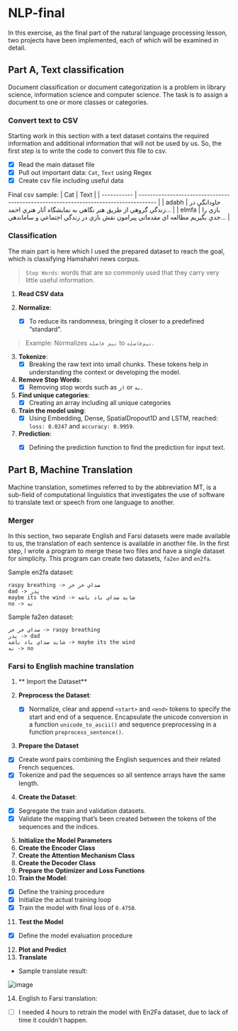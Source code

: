 # NLP-final

In this exercise, as the final part of the natural language processing lesson, two projects have been implemented, each of which will be examined in detail.


## Part A, Text classification
Document classification or document categorization is a problem in library science, information science and computer science. The task is to assign a document to one or more classes or categories.

### Convert text to CSV
Starting work in this section with a text dataset contains the required information and additional information that will not be used by us. So, the first step is to write the code to convert this file to csv.
- [x] Read the main dataset file
- [x] Pull out important data: `Cat`, `Text` using Regex
- [x] Create csv file including useful data

Final csv sample:
|     Cat     |     Text                                                                             |
| ----------- | ------------------------------------------------------------------------------------ |
|    adabh    | جاودانگي در زندگي گروهي از طريق هنر نگاهي به نمايشگاه آثار هنري احمد...              |
|    elmfa    | بازي را جدي بگيريم مطالعه اي مقدماتي پيرامون نقش بازي در زندگي اجتماعي و ساماندهي... |

### Classification
The main part is here which I used the prepared dataset to reach the goal, which is classifying Hamshahri news corpus.

> `Stop Words`:  words that are so commonly used that they carry very little useful information.

1. **Read CSV data**

2. **Normalize**:
    - [x] To reduce its randomness, bringing it closer to a predefined “standard”.

> Example:  Normalizes `نیم فاصله` to `نیم‌فاصله`.

3. **Tokenize**:
    - [x] Breaking the raw text into small chunks. These tokens help in understanding the context or developing the model.

4. **Remove Stop Words**:
    - [x] Removing stop words such as `از` or `به`.

6. **Find unique categories**:
    - [x] Creating an array including all unique categories

7. **Train the model using**:
    - [x] Using Embedding, Dense, SpatialDropout1D and LSTM, reached: `loss: 0.0247` and `accuracy: 0.9959`.

8. **Prediction**:
    - [x] Defining the prediction function to find the prediction for input text.



## Part B, Machine Translation
Machine translation, sometimes referred to by the abbreviation MT, is a sub-field of computational linguistics that investigates the use of software to translate text or speech from one language to another.

### Merger
In this section, two separate English and Farsi datasets were made available to us, the translation of each sentence is available in another file. In the first step, I wrote a program to merge these two files and have a single dataset for simplicity.
This program can create two datasets, `fa2en` and `en2fa`.

Sample en2fa dataset:
```
raspy breathing -> صداي خر خر
dad -> پدر
maybe its the wind -> شايد صداي باد باشه
no -> نه
```


Sample fa2en dataset:
```
صداي خر خر -> raspy breathing
پدر -> dad
شايد صداي باد باشه -> maybe its the wind
نه -> no
```

### Farsi to English machine translation

1. ** Import the Dataset**

2. **Preprocess the Dataset**:
    - [x] Normalize, clear and append `<start>` and `<end>` tokens to specify the start and end of a sequence.
    Encapsulate the unicode conversion in a function `unicode_to_ascii()` and sequence preprocessing in a function `preprocess_sentence()`.
3. **Prepare the Dataset**
  - [x] Create word pairs combining the English sequences and their related French sequences.
  - [x] Tokenize and pad the sequences so all sentence arrays have the same length.
4. **Create the Dataset**:
  - [x] Segregate the train and validation datasets.
  - [x] Validate the mapping that’s been created between the tokens of the sequences and the indices.
5. **Initialize the Model Parameters**
6. **Create the Encoder Class**
7. **Create the Attention Mechanism Class**
8. **Create the Decoder Class**
9. **Prepare the Optimizer and Loss Functions**
10. **Train the Model**:
  - [x] Define the training procedure
  - [x] Initialize the actual training loop
  - [x] Train the model with final loss of `0.4750`.
11. **Test the Model**
  - [x] Define the model evaluation procedure
12. **Plot and Predict**
13. **Translate**
  - Sample translate result:
  
![image](https://user-images.githubusercontent.com/17330356/179372656-6c6d2e87-d85c-4978-b6cd-874a332042f7.png)



14. English to Farsi translation:
  - [ ] I needed 4 hours to retrain the model with En2Fa dataset, due to lack of time it couldn't happen.

